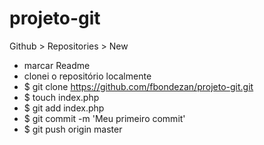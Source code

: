 # projeto-git
Github > Repositories > New
- marcar Readme
- clonei o repositório localmente
- $ git clone https://github.com/fbondezan/projeto-git.git
- $ touch index.php
- $ git add index.php
- $ git commit -m 'Meu primeiro commit'
- $ git push origin master
